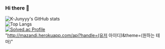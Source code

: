 ### Hi there 👋

<!--
**Luca388/Luca388** is a ✨ _special_ ✨ repository because its `README.md` (this file) appears on your GitHub profile.

Here are some ideas to get you started:

- 🔭 I’m currently working on ...
- 🌱 I’m currently learning ...
- 👯 I’m looking to collaborate on ...
- 🤔 I’m looking for help with ...
- 💬 Ask me about ...
- 📫 How to reach me: ...
- 😄 Pronouns: ...
- ⚡ Fun fact: ...
-->
![K-Junyyy's GitHub stats](https://github-readme-stats.vercel.app/api?username=Luca388&show_icons=true&theme=radical) <br/>
![Top Langs](https://github-readme-stats.vercel.app/api/top-langs/?username=Luca388&layout=compact&theme=onedark) <br/>
[![Solved.ac Profile](http://mazassumnida.wtf/api/generate_badge?boj=ain388)](https://solved.ac/ain388) <br/>
"http://mazandi.herokuapp.com/api?handle=(유저 아이디)&theme=(원하는 테마)"

